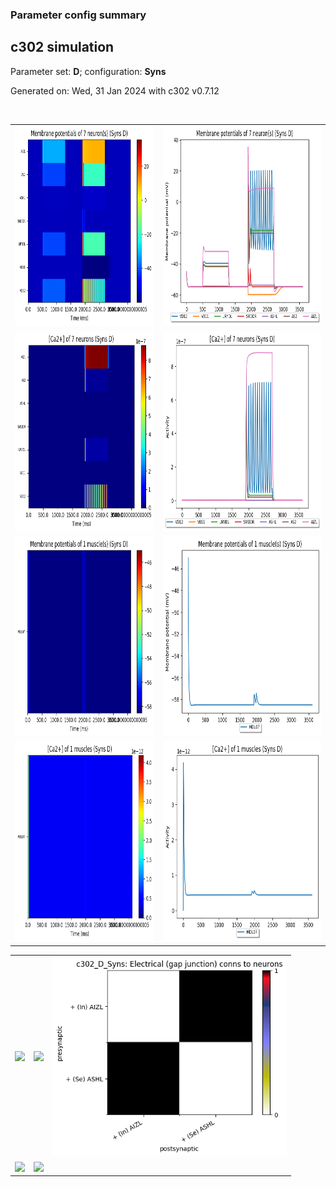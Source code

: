 ### Parameter config summary 
<h2>c302 simulation</h2>
<p>Parameter set: <b>D</b>; configuration: <b>Syns</b></p>
<p>Generated on: Wed, 31 Jan 2024 with c302 v0.7.12</p><br/>
<table>

<tr>
  <td><a href="images/neurons_D_Syns.png"><img alt=" " src="images/neurons_D_Syns.png" height="320"/></a></td>
  <td><a href="images/traces_neuron_Syns_D.png"><img alt=" " src="images/traces_neuron_Syns_D.png" height="320"/></a></td>
</tr>

<tr>
  <td><a href="images/neuron_activity_D_Syns.png"><img alt=" " src="images/neuron_activity_D_Syns.png" height="320"/></a></td>
  <td><a href="images/traces_neuron_activity_Syns_D.png"><img alt=" " src="images/traces_neuron_activity_Syns_D.png" height="320"/></a></td>
</tr>

<tr>
  <td><a href="images/muscles_D_Syns.png"><img alt=" " src="images/muscles_D_Syns.png" height="320"/></a></td>
  <td><a href="images/traces_muscles_Syns_D.png"><img alt=" " src="images/traces_muscles_Syns_D.png" height="320"/></a></td>
</tr>

<tr>
  <td><a href="images/muscle_activity_D_Syns.png"><img alt=" " src="images/muscle_activity_D_Syns.png" height="320"/></a></td>
  <td><a href="images/traces_muscles_activity_Syns_D.png"><img alt=" " src="images/traces_muscles_activity_Syns_D.png" height="320"/></a></td>
</tr>
</table>
<table>

<tr><td><a href="images/c302_D_Syns_exc_to_neurons.png"><img alt=" " src="images/c302_D_Syns_exc_to_neurons.png" height="320"/></a></td>

  <td><a href="images/c302_D_Syns_inh_to_neurons.png"><img alt=" " src="images/c302_D_Syns_inh_to_neurons.png" height="320"/></a></td>

  <td><a href="images/c302_D_Syns_elec_neurons_neurons.png"><img alt=" " src="images/c302_D_Syns_elec_neurons_neurons.png" height="320"/></a></td></tr>

<tr><td><a href="images/c302_D_Syns_exc_to_muscles.png"><img alt=" " src="images/c302_D_Syns_exc_to_muscles.png" height="320"/></a></td>

  <td><a href="images/c302_D_Syns_inh_to_muscles.png"><img alt=" " src="images/c302_D_Syns_inh_to_muscles.png" height="320"/></a></td></tr>
</table>
